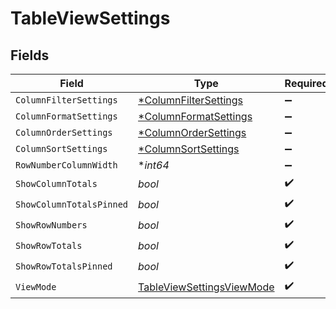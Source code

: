 # TableViewSettings


## Fields

| Field                                                                         | Type                                                                          | Required                                                                      | Description                                                                   |
| ----------------------------------------------------------------------------- | ----------------------------------------------------------------------------- | ----------------------------------------------------------------------------- | ----------------------------------------------------------------------------- |
| `ColumnFilterSettings`                                                        | [*ColumnFilterSettings](../../models/shared/columnfiltersettings.md)          | :heavy_minus_sign:                                                            | N/A                                                                           |
| `ColumnFormatSettings`                                                        | [*ColumnFormatSettings](../../models/shared/columnformatsettings.md)          | :heavy_minus_sign:                                                            | N/A                                                                           |
| `ColumnOrderSettings`                                                         | [*ColumnOrderSettings](../../models/shared/columnordersettings.md)            | :heavy_minus_sign:                                                            | N/A                                                                           |
| `ColumnSortSettings`                                                          | [*ColumnSortSettings](../../models/shared/columnsortsettings.md)              | :heavy_minus_sign:                                                            | N/A                                                                           |
| `RowNumberColumnWidth`                                                        | **int64*                                                                      | :heavy_minus_sign:                                                            | N/A                                                                           |
| `ShowColumnTotals`                                                            | *bool*                                                                        | :heavy_check_mark:                                                            | N/A                                                                           |
| `ShowColumnTotalsPinned`                                                      | *bool*                                                                        | :heavy_check_mark:                                                            | N/A                                                                           |
| `ShowRowNumbers`                                                              | *bool*                                                                        | :heavy_check_mark:                                                            | N/A                                                                           |
| `ShowRowTotals`                                                               | *bool*                                                                        | :heavy_check_mark:                                                            | N/A                                                                           |
| `ShowRowTotalsPinned`                                                         | *bool*                                                                        | :heavy_check_mark:                                                            | N/A                                                                           |
| `ViewMode`                                                                    | [TableViewSettingsViewMode](../../models/shared/tableviewsettingsviewmode.md) | :heavy_check_mark:                                                            | N/A                                                                           |